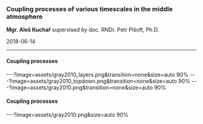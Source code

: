 
### Coupling processes of various timescales in the middle atmosphere

**Mgr. Aleš Kuchař** 
supervised by doc. RNDr. Petr Pišoft, Ph.D.


<span class='small'>
2018-06-14
</span>

---

#### Coupling processes
---?image=assets/gray2010_layers.png&transition=none&size=auto 90%
---?image=assets/gray2010_topdown.png&transition=none&size=auto 90%
---?image=assets/gray2010.png&transition=none&size=auto 90%

#### Coupling processes
---?image=assets/gray2010.png&size=auto 90%

